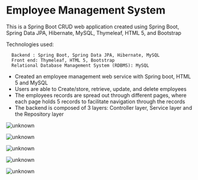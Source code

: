 # Employee Management System
This is a Spring Boot CRUD web application created using Spring Boot, Spring Data JPA, Hibernate, MySQL, Thymeleaf, HTML 5, and Bootstrap

Technologies used:
```
  Backend : Spring Boot, Spring Data JPA, Hibernate, MySQL
  Front end: Thymeleaf, HTML 5, Bootstrap
  Relational Database Management System (RDBMS): MySQL
  ```
 

* Created an employee management web service with Spring boot, HTML 5 and MySQL
* Users are able to Create/store, retrieve, update, and delete employees
* The employees records are spread out through different pages, where each page holds 5 records to facilitate navigation through the records
* The backend is composed of 3 layers: Controller layer, Service layer and the Repository layer


![unknown](https://user-images.githubusercontent.com/84100829/151665701-dccf27ed-1cb3-4f46-84e7-8a59d7c87415.png)


![unknown](https://user-images.githubusercontent.com/84100829/151665707-ede8247d-03e7-46bf-982f-0e85e38adb3f.png)


![unknown](https://user-images.githubusercontent.com/84100829/151665709-2a2c4ad3-b2f8-4c21-9e48-5b2165711550.png)


![unknown](https://user-images.githubusercontent.com/84100829/151665714-3bfbb429-62ff-4c84-b353-e058b082b412.png)


![unknown](https://user-images.githubusercontent.com/84100829/151665717-941e4ed7-5153-46cc-9f94-e0af1c678747.png)
